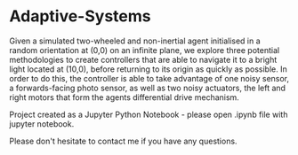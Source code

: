 # Adaptive-Systems
Given a simulated two-wheeled and non-inertial agent initialised in a random orientation at (0,0) on an infinite plane, we explore three potential methodologies to create controllers that are able to navigate it to a bright light located at (10,0), before returning to its origin as quickly as possible. In order to do this, the controller is able to take advantage of one noisy sensor, a forwards-facing photo sensor, as well as two noisy actuators, the left and right motors that form the agents differential drive mechanism.

Project created as a Jupyter Python Notebook - please open .ipynb file with jupyter notebook.

Please don't hesitate to contact me if you have any questions.
